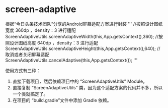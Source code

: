# screen-adaptive 
根据“今日头条技术团队”分享的Android屏幕适配方案进行封装
'''
//按照设计图纸宽度 360dp ，density：3 进行适配
        ScreenAdaptiveUtils.screenAdaptiveWidth(this,App.getsContext(),360);
        //按照设计图纸高度 640dp ，density：3 进行适配
        ScreenAdaptiveUtils.screenAdaptiveHeight(this,App.getsContext(),640);
        //取消或者关闭屏幕适配
        ScreenAdaptiveUtils.cancelAdaptive(this,App.getsContext());
        '''



使用方式有三种：
1. 直接下载项目，然后依赖项目中的 “ScreenAdaptiveUtils” Module。
2. 直接复制 “ScreenAdaptiveUtils” 类，因为这个适配方案的代码并不多，所以一个类就搞定了。
3. 在项目的 “build.gradle”文件中添加 Gradle 依赖。

